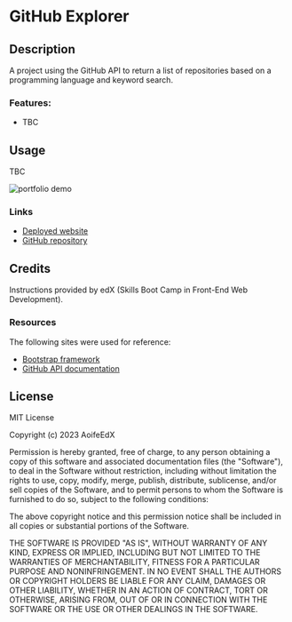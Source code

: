 # GitHub Explorer

## Description

A project using the GitHub API to return a list of repositories based on a programming language and keyword search.

### Features:
* TBC

## Usage

TBC

![portfolio demo](./assets/images/AoifeEdX-Portfolio.gif)

### Links

* [Deployed website](https://aoifeedx.github.io/github-explorer/)
* [GitHub repository](https://github.com/AoifeEdX/github-explorer)

## Credits

Instructions provided by edX (Skills Boot Camp in Front-End Web Development). 

### Resources

The following sites were used for reference:

* [Bootstrap framework](https://getbootstrap.com/)
* [GitHub API documentation](https://docs.github.com/en)

## License

MIT License

Copyright (c) 2023 AoifeEdX

Permission is hereby granted, free of charge, to any person obtaining a copy of this software and associated documentation files (the "Software"), to deal in the Software without restriction, including without limitation the rights to use, copy, modify, merge, publish, distribute, sublicense, and/or sell copies of the Software, and to permit persons to whom the Software is furnished to do so, subject to the following conditions:

The above copyright notice and this permission notice shall be included in all copies or substantial portions of the Software.

THE SOFTWARE IS PROVIDED "AS IS", WITHOUT WARRANTY OF ANY KIND, EXPRESS OR IMPLIED, INCLUDING BUT NOT LIMITED TO THE WARRANTIES OF MERCHANTABILITY, FITNESS FOR A PARTICULAR PURPOSE AND NONINFRINGEMENT. IN NO EVENT SHALL THE AUTHORS OR COPYRIGHT HOLDERS BE LIABLE FOR ANY CLAIM, DAMAGES OR OTHER LIABILITY, WHETHER IN AN ACTION OF CONTRACT, TORT OR OTHERWISE, ARISING FROM, OUT OF OR IN CONNECTION WITH THE SOFTWARE OR THE USE OR OTHER DEALINGS IN THE
SOFTWARE.
